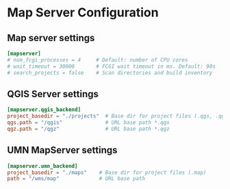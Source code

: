 # Map Server Configuration

## Map server settings

```toml
[mapserver]
# num_fcgi_processes = 4     # Default: number of CPU cores
# wait_timeout = 30000       # FCGI wait timeout in ms. Default: 90s
# search_projects = false    # Scan directories and build inventory
```

## QGIS Server settings

```toml
[mapserver.qgis_backend]
project_basedir = "./projects"  # Base dir for project files (.qgs, .qgz)
qgs.path = "/qgis"              # URL base path *.qgs
qgz.path = "/qgz"               # URL base path *.qgz
```

## UMN MapServer settings

```toml
[mapserver.umn_backend]
project_basedir = "./maps"    # Base dir for project files (.map)
path = "/wms/map"             # URL base path
```

